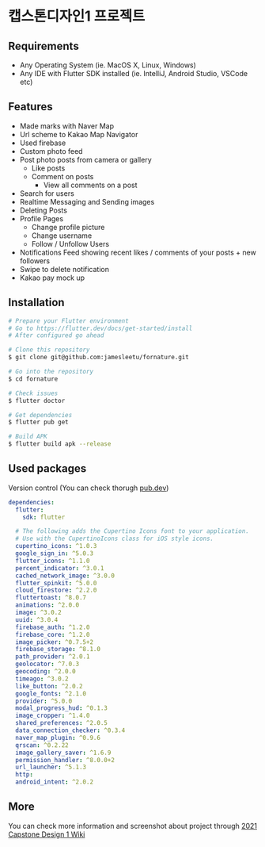 # 캡스톤디자인1 프로젝트

## Requirements
* Any Operating System (ie. MacOS X, Linux, Windows)
* Any IDE with Flutter SDK installed (ie. IntelliJ, Android Studio, VSCode etc)

## Features
 * Made marks with Naver Map
 * Url scheme to Kakao Map Navigator
 * Used firebase
 * Custom photo feed 
 * Post photo posts from camera or gallery
   * Like posts
   * Comment on posts
        * View all comments on a post
 * Search for users
 * Realtime Messaging and Sending images
 * Deleting Posts
 * Profile Pages
   * Change profile picture
   * Change username
   * Follow / Unfollow Users
 * Notifications Feed showing recent likes / comments of your posts + new followers
 * Swipe to delete notification
 * Kakao pay mock up

## Installation

```bash
# Prepare your Flutter environment
# Go to https://flutter.dev/docs/get-started/install
# After configured go ahead

# Clone this repository
$ git clone git@github.com:jamesleetu/fornature.git

# Go into the repository
$ cd fornature

# Check issues
$ flutter doctor

# Get dependencies
$ flutter pub get

# Build APK
$ flutter build apk --release
```

## Used packages
Version control (You can check thorugh [pub.dev](https://pub.dev/))
```yaml
dependencies:
  flutter:
    sdk: flutter

  # The following adds the Cupertino Icons font to your application.
  # Use with the CupertinoIcons class for iOS style icons.
  cupertino_icons: ^1.0.3
  google_sign_in: ^5.0.3
  flutter_icons: ^1.1.0
  percent_indicator: ^3.0.1
  cached_network_image: ^3.0.0
  flutter_spinkit: ^5.0.0
  cloud_firestore: ^2.2.0
  fluttertoast: ^8.0.7
  animations: ^2.0.0
  image: ^3.0.2
  uuid: ^3.0.4
  firebase_auth: ^1.2.0
  firebase_core: ^1.2.0
  image_picker: ^0.7.5+2
  firebase_storage: ^8.1.0
  path_provider: ^2.0.1
  geolocator: ^7.0.3
  geocoding: ^2.0.0
  timeago: ^3.0.2
  like_button: ^2.0.2
  google_fonts: ^2.1.0
  provider: ^5.0.0
  modal_progress_hud: ^0.1.3
  image_cropper: ^1.4.0
  shared_preferences: ^2.0.5
  data_connection_checker: ^0.3.4
  naver_map_plugin: ^0.9.6
  qrscan: ^0.2.22
  image_gallery_saver: ^1.6.9
  permission_handler: ^8.0.0+2
  url_launcher: ^5.1.3
  http:
  android_intent: ^2.0.2
  ```
  
  ## More
  You can check more information and screenshot about project through [2021 Capstone Design 1 Wiki](http://cscp2.sogang.ac.kr/CSE4186/index.php/%EC%A0%9C%EB%A1%9C%EC%9B%A8%EC%9D%B4%EC%8A%A4%ED%8A%B8%EC%83%B5_%EB%A7%A4%ED%95%91_%EC%95%B1)
